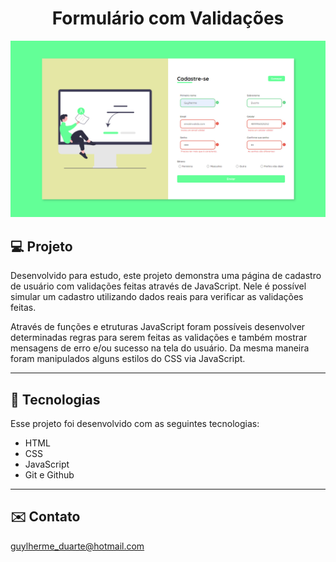 <h1 align="center"> Formulário com Validações </h1>

![preview](./.github/preview.png)

<!-- [🔗 Clique aqui para acessar](https://guylhermed.github.io/calendario-copa-do-mundo/) -->

## 💻 Projeto

Desenvolvido para estudo, este projeto demonstra uma página de cadastro de usuário com validações feitas através de JavaScript. Nele é possível simular um cadastro utilizando dados reais para verificar as validações feitas.

Através de funções e etruturas JavaScript foram possíveis desenvolver determinadas regras para serem feitas as validações e também mostrar mensagens de erro e/ou sucesso na tela do usuário.
Da mesma maneira foram manipulados alguns estilos do CSS via JavaScript.

---

## 🚀 Tecnologias

Esse projeto foi desenvolvido com as seguintes tecnologias:

- HTML
- CSS
- JavaScript
- Git e Github

---

## ✉️ Contato

guylherme_duarte@hotmail.com

